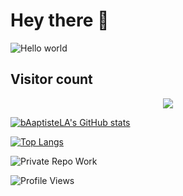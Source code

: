 


# Hey there 👋

![Hello world](https://raw.githubusercontent.com/bAaptisteLA/bAaptisteLA/main/banner.gif)

## Visitor count  
<p align="center">
  <img src="https://readme-typing-svg.herokuapp.com?font=Fira+Code&size=22&pause=1000&color=green&center=true&vCenter=true&width=435&lines=Hello+world!;Bienvenue+sur+mon+GitHub!">
</p>






[![bAaptisteLA's GitHub stats](https://github-readme-stats.vercel.app/api?username=bAaptisteLA&show_icons=true&theme=tokyonight)](https://github.com/bAaptisteLA/github-readme-stats) 

[![Top Langs](https://github-readme-stats.vercel.app/api/top-langs/?username=bAaptisteLA&layout=compact&theme=tokyonight)](https://github.com/bAaptisteLA/github-readme-stats)

![Private Repo Work](https://img.shields.io/badge/Code-Private_Projects-important?style=for-the-badge&logo=github)

![Profile Views](https://komarev.com/ghpvc/?username=bAaptisteLA&color=blue)







